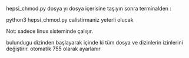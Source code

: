 
hepsi_chmod.py dosya yı dosya içerisine taşıyın sonra 
terminalden :

python3 hepsi_chmod.py calistirmaniz yeterli olucak

Not: sadece linux sisteminde çalışır.


bulundugu dizinden başlayarak içinde ki tüm dosya ve dizinlerin izinlerini değiştirir.
otomatik 755 olarak ayarlanır
